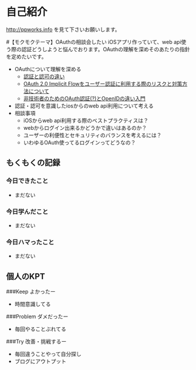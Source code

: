 # 自己紹介

http://ppworks.info を見て下さいお願いします。

#【モクモクテーマ】OAuthの相談会したい
iOSアプリ作っていて、web api使う際の認証どうしようと悩んでおります。OAuthの理解を深めそのあたりの指針を定めたいです。

* OAuthについて理解を深める
  * [認証と認可の違い](http://www.itmedia.co.jp/enterprise/articles/0804/22/news044.html)
  * [OAuth 2.0 Implicit Flowをユーザー認証に利用する際のリスクと対策方法について](http://d.hatena.ne.jp/ritou/20120206/1328484575)
  * [非技術者のためのOAuth認証(?)とOpenIDの違い入門](http://www.sakimura.org/2011/05/1087/)
* 認証・認可を意識したiosからのweb api利用について考える
* 相談事項
  * iOSからweb api利用する際のベストプラクティスは？
  * webからログイン出来るかどうかで違いはあるのか？
  * ユーザーの利便性とセキュリティのバランスを考えるには？
  * いわゆるOAuth使ってるログインってどうなの？



## もくもくの記録
### 今日できたこと
* まだない

### 今日学んだこと
* まだない

### 今日ハマったこと
* まだない

## 個人のKPT
###Keep よかったー
* 時間意識してる

###Problem ダメだったー
* 毎回やることぶれてる

###Try 改善・挑戦するー
* 毎回違うことやって自分探し
* ブログにアウトプット

